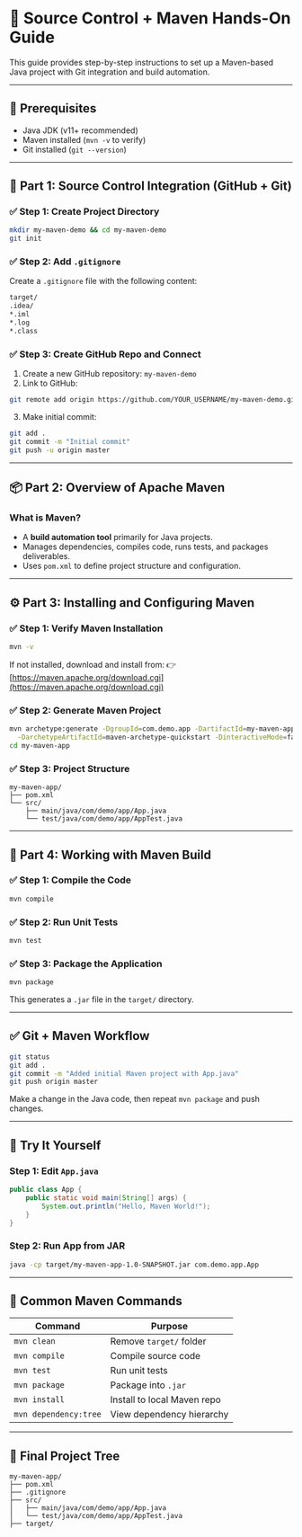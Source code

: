 # 🚀 Source Control + Maven Hands-On Guide

This guide provides step-by-step instructions to set up a Maven-based Java project with Git integration and build automation.

---

## 🧩 Prerequisites

* Java JDK (v11+ recommended)
* Maven installed (`mvn -v` to verify)
* Git installed (`git --version`)

---

## 📁 Part 1: Source Control Integration (GitHub + Git)

### ✅ Step 1: Create Project Directory

```bash
mkdir my-maven-demo && cd my-maven-demo
git init
```

### ✅ Step 2: Add `.gitignore`

Create a `.gitignore` file with the following content:

```bash
target/
.idea/
*.iml
*.log
*.class
```

### ✅ Step 3: Create GitHub Repo and Connect

1. Create a new GitHub repository: `my-maven-demo`
2. Link to GitHub:

```bash
git remote add origin https://github.com/YOUR_USERNAME/my-maven-demo.git
```

3. Make initial commit:

```bash
git add .
git commit -m "Initial commit"
git push -u origin master
```

---

## 📦 Part 2: Overview of Apache Maven

### What is Maven?

* A **build automation tool** primarily for Java projects.
* Manages dependencies, compiles code, runs tests, and packages deliverables.
* Uses `pom.xml` to define project structure and configuration.

---

## ⚙️ Part 3: Installing and Configuring Maven

### ✅ Step 1: Verify Maven Installation

```bash
mvn -v
```

If not installed, download and install from:
👉 [https://maven.apache.org/download.cgi](https://maven.apache.org/download.cgi)

### ✅ Step 2: Generate Maven Project

```bash
mvn archetype:generate -DgroupId=com.demo.app -DartifactId=my-maven-app \
  -DarchetypeArtifactId=maven-archetype-quickstart -DinteractiveMode=false
cd my-maven-app
```

### ✅ Step 3: Project Structure

```
my-maven-app/
├── pom.xml
└── src/
    ├── main/java/com/demo/app/App.java
    └── test/java/com/demo/app/AppTest.java
```

---

## 🔧 Part 4: Working with Maven Build

### ✅ Step 1: Compile the Code

```bash
mvn compile
```

### ✅ Step 2: Run Unit Tests

```bash
mvn test
```

### ✅ Step 3: Package the Application

```bash
mvn package
```

This generates a `.jar` file in the `target/` directory.

---

## ✅ Git + Maven Workflow

```bash
git status
git add .
git commit -m "Added initial Maven project with App.java"
git push origin master
```

Make a change in the Java code, then repeat `mvn package` and push changes.

---

## 🧪 Try It Yourself

### Step 1: Edit `App.java`

```java
public class App {
    public static void main(String[] args) {
        System.out.println("Hello, Maven World!");
    }
}
```

### Step 2: Run App from JAR

```bash
java -cp target/my-maven-app-1.0-SNAPSHOT.jar com.demo.app.App
```

---

## 📌 Common Maven Commands

| Command               | Purpose                     |
| --------------------- | --------------------------- |
| `mvn clean`           | Remove `target/` folder     |
| `mvn compile`         | Compile source code         |
| `mvn test`            | Run unit tests              |
| `mvn package`         | Package into `.jar`         |
| `mvn install`         | Install to local Maven repo |
| `mvn dependency:tree` | View dependency hierarchy   |

---

## 📂 Final Project Tree

```
my-maven-app/
├── pom.xml
├── .gitignore
├── src/
│   ├── main/java/com/demo/app/App.java
│   └── test/java/com/demo/app/AppTest.java
├── target/
```
